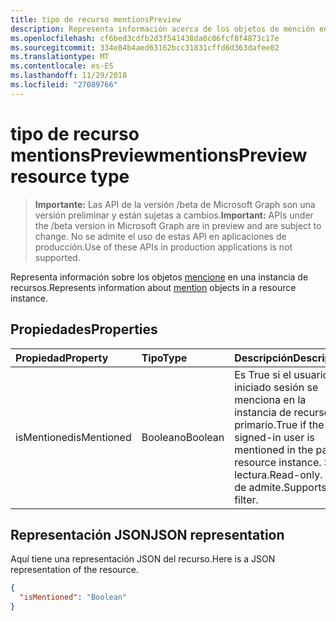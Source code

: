 ```yaml
---
title: tipo de recurso mentionsPreview
description: Representa información acerca de los objetos de mención en una instancia de recursos.
ms.openlocfilehash: cf6bed3cdfb2d3f541438da0c06fcf8f4873c17e
ms.sourcegitcommit: 334e84b4aed63162bcc31831cffd6d363dafee02
ms.translationtype: MT
ms.contentlocale: es-ES
ms.lasthandoff: 11/29/2018
ms.locfileid: "27089766"
---
```

# <a name="mentionspreview-resource-type"></a><span data-ttu-id="ca93a-103">tipo de recurso mentionsPreview</span><span class="sxs-lookup"><span data-stu-id="ca93a-103">mentionsPreview resource type</span></span>

> <span data-ttu-id="ca93a-104">**Importante:** Las API de la versión /beta de Microsoft Graph son una versión preliminar y están sujetas a cambios.</span><span class="sxs-lookup"><span data-stu-id="ca93a-104">**Important:** APIs under the /beta version in Microsoft Graph are in preview and are subject to change.</span></span> <span data-ttu-id="ca93a-105">No se admite el uso de estas API en aplicaciones de producción.</span><span class="sxs-lookup"><span data-stu-id="ca93a-105">Use of these APIs in production applications is not supported.</span></span>

<span data-ttu-id="ca93a-106">Representa información sobre los objetos [mencione](../resources/mention.md) en una instancia de recursos.</span><span class="sxs-lookup"><span data-stu-id="ca93a-106">Represents information about [mention](../resources/mention.md) objects in a resource instance.</span></span>

## <a name="properties"></a><span data-ttu-id="ca93a-107">Propiedades</span><span class="sxs-lookup"><span data-stu-id="ca93a-107">Properties</span></span>
| <span data-ttu-id="ca93a-108">Propiedad</span><span class="sxs-lookup"><span data-stu-id="ca93a-108">Property</span></span>     | <span data-ttu-id="ca93a-109">Tipo</span><span class="sxs-lookup"><span data-stu-id="ca93a-109">Type</span></span>   |<span data-ttu-id="ca93a-110">Descripción</span><span class="sxs-lookup"><span data-stu-id="ca93a-110">Description</span></span>|
|:---------------|:--------|:----------|
| <span data-ttu-id="ca93a-111">isMentioned</span><span class="sxs-lookup"><span data-stu-id="ca93a-111">isMentioned</span></span> | <span data-ttu-id="ca93a-112">Booleano</span><span class="sxs-lookup"><span data-stu-id="ca93a-112">Boolean</span></span> | <span data-ttu-id="ca93a-113">Es True si el usuario ha iniciado sesión se menciona en la instancia de recurso primario.</span><span class="sxs-lookup"><span data-stu-id="ca93a-113">True if the signed-in user is mentioned in the parent resource instance.</span></span> <span data-ttu-id="ca93a-114">Solo lectura.</span><span class="sxs-lookup"><span data-stu-id="ca93a-114">Read-only.</span></span> <span data-ttu-id="ca93a-115">Filtro de admite.</span><span class="sxs-lookup"><span data-stu-id="ca93a-115">Supports filter.</span></span> |

## <a name="json-representation"></a><span data-ttu-id="ca93a-116">Representación JSON</span><span class="sxs-lookup"><span data-stu-id="ca93a-116">JSON representation</span></span>

<span data-ttu-id="ca93a-117">Aquí tiene una representación JSON del recurso.</span><span class="sxs-lookup"><span data-stu-id="ca93a-117">Here is a JSON representation of the resource.</span></span>

<!-- {
  "blockType": "resource",
  "optionalProperties": [

  ],
  "@odata.type": "microsoft.graph.mentionsPreview"
}-->

```json
{
  "isMentioned": "Boolean"
}

```

<!-- uuid: 8fcb5dbc-d5aa-4681-8e31-b001d5168d79
2015-10-25 14:57:30 UTC -->
<!-- {
  "type": "#page.annotation",
  "description": "mentionsPreview resource",
  "keywords": "",
  "section": "documentation",
  "tocPath": ""
}-->
